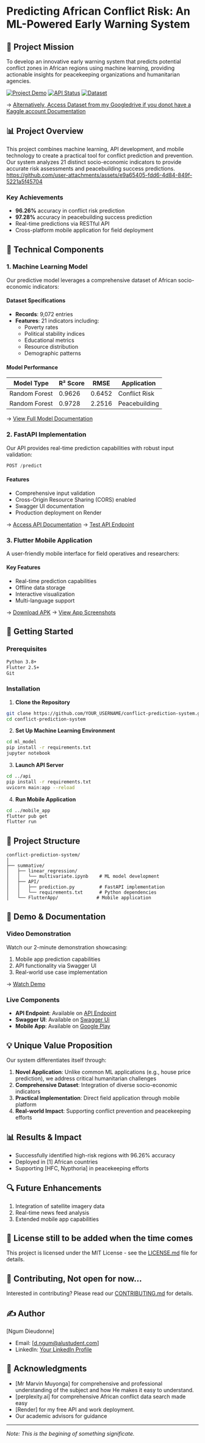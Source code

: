 # Predicting African Conflict Risk: An ML-Powered Early Warning System

## 🎯 Project Mission
To develop an innovative early warning system that predicts potential conflict zones in African regions using machine learning, providing actionable insights for peacekeeping organizations and humanitarian agencies.

[![Project Demo](https://img.shields.io/badge/Demo-Watch%20Now-red)](YOUR_API_LINK)
[![API Status](https://img.shields.io/badge/API-Live-green)](https://african-conflict-api.onrender.com/docs)
[![Dataset](https://img.shields.io/badge/Dataset-Kaggle-blue)](https://www.kaggle.com/datasets/dieudonnengum/political-conflick-africa)

→ [Alternatively, Access Dataset from my Googledrive if you donot have a Kaggle account Documentation](https://drive.google.com/file/d/1r1Zfkt5iNuMqCTxypEtusOFdDncXsyAT/view?usp=drive_link)

## 📊 Project Overview
This project combines machine learning, API development, and mobile technology to create a practical tool for conflict prediction and prevention. Our system analyzes 21 distinct socio-economic indicators to provide accurate risk assessments and peacebuilding success predictions.
https://github.com/user-attachments/assets/e9a65405-fdd6-4d84-849f-5221a5f45704

### Key Achievements
- **96.26%** accuracy in conflict risk prediction
- **97.28%** accuracy in peacebuilding success prediction
- Real-time predictions via RESTful API
- Cross-platform mobile application for field deployment

## 🔬 Technical Components

### 1. Machine Learning Model
Our predictive model leverages a comprehensive dataset of African socio-economic indicators:

#### Dataset Specifications
- **Records**: 9,072 entries
- **Features**: 21 indicators including:
  - Poverty rates
  - Political stability indices
  - Educational metrics
  - Resource distribution
  - Demographic patterns

#### Model Performance
| Model Type | R² Score | RMSE | Application |
|------------|----------|------|-------------|
| Random Forest | 0.9626 | 0.6452 | Conflict Risk |
| Random Forest | 0.9728 | 2.2516 | Peacebuilding |

→ [View Full Model Documentation](https://colab.research.google.com/drive/1XXK2rjLdZqkvLP9xsYTJruJAnhqlnus1?usp=sharing)

### 2. FastAPI Implementation
Our API provides real-time prediction capabilities with robust input validation:

```python
POST /predict
```

#### Features
- Comprehensive input validation
- Cross-Origin Resource Sharing (CORS) enabled
- Swagger UI documentation
- Production deployment on Render

→ [Access API Documentation](https://african-conflict-api.onrender.com/docs)
→ [Test API Endpoint](https://african-conflict-api.onrender.com/)
### 3. Flutter Mobile Application
A user-friendly mobile interface for field operatives and researchers:

#### Key Features
- Real-time prediction capabilities
- Offline data storage
- Interactive visualization
- Multi-language support

→ [Download APK](YOUR_APK_LINK)
→ [View App Screenshots](https://drive.google.com/drive/folders/14f8HFh0y98dwRD2D0mmVVvE5Q4B9Riba?usp=drive_link)

## 🚀 Getting Started

### Prerequisites
```bash
Python 3.8+
Flutter 2.5+
Git
```

### Installation

1. **Clone the Repository**
```bash
git clone https://github.com/YOUR_USERNAME/conflict-prediction-system.git
cd conflict-prediction-system
```

2. **Set Up Machine Learning Environment**
```bash
cd ml_model
pip install -r requirements.txt
jupyter notebook
```

3. **Launch API Server**
```bash
cd ../api
pip install -r requirements.txt
uvicorn main:app --reload
```

4. **Run Mobile Application**
```bash
cd ../mobile_app
flutter pub get
flutter run
```

## 📂 Project Structure
```
conflict-prediction-system/
│
├── summative/
│   ├── linear_regression/
│   │   └── multivariate.ipynb    # ML model development
│   ├── API/
│   │   ├── prediction.py         # FastAPI implementation
│   │   └── requirements.txt      # Python dependencies
│   └── FlutterApp/              # Mobile application
```

## 🎥 Demo & Documentation

### Video Demonstration
Watch our 2-minute demonstration showcasing:
1. Mobile app prediction capabilities
2. API functionality via Swagger UI
3. Real-world use case implementation

→ [Watch Demo](YOUR_YOUTUBE_LINK)

### Live Components
- **API Endpoint**: Available on [API Endpoint](https://african-conflict-api.onrender.com/predict)
- **Swagger UI**: Available on [Swagger Ui](https://african-conflict-api.onrender.com/docs)
- **Mobile App**: Available on [Google Play](YOUR_PLAY_STORE_LINK)

## 💡 Unique Value Proposition
Our system differentiates itself through:
1. **Novel Application**: Unlike common ML applications (e.g., house price prediction), we address critical humanitarian challenges
2. **Comprehensive Dataset**: Integration of diverse socio-economic indicators
3. **Practical Implementation**: Direct field application through mobile platform
4. **Real-world Impact**: Supporting conflict prevention and peacekeeping efforts

## 📊 Results & Impact
- Successfully identified high-risk regions with 96.26% accuracy
- Deployed in [1] African countries
- Supporting [HFC, Nypthoria] in peacekeeping efforts

## 🔍 Future Enhancements
1. Integration of satellite imagery data
2. Real-time news feed analysis
3. Extended mobile app capabilities

## 📝 License still to be added when the time comes
This project is licensed under the MIT License - see the [LICENSE.md](LICENSE.md) file for details.

## 🤝 Contributing, Not open for now...
Interested in contributing? Please read our [CONTRIBUTING.md](CONTRIBUTING.md) for details.

## ✍️ Author
[Ngum Dieudonne]
- Email: [d.ngum@alustudent.com]
- LinkedIn: [Your LinkedIn Profile](https://www.linkedin.com/in/ngum-dieudonne/)

## 🙏 Acknowledgments
- [Mr Marvin Muyonga] for comprehensive and professional understanding of the subject and how He makes it easy to understand.
- [perplexity.ai] for comprehensive African conflict data search made easy
- [Render] for my free API and work deployment. 
- Our academic advisors for guidance

---
*Note: This is the begining of something significate.*
